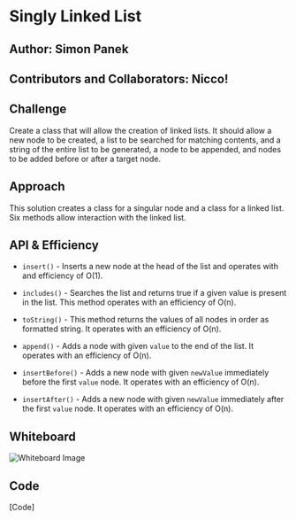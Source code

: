 # Singly Linked List

## Author: Simon Panek

## Contributors and Collaborators: Nicco!

## Challenge

Create a class that will allow the creation of linked lists. It should allow a new node to be created, a list to be searched for matching contents, and a string of the entire list to be generated, a node to be appended, and nodes to be added before or after a target node.

## Approach 

This solution creates a class for a singular node and a class for a linked list. Six methods allow interaction with the linked list.

## API & Efficiency

- `insert()` - Inserts a new node at the head of the list and operates with and efficiency of O(1).

- `includes()` - Searches the list and returns true if a given value is present in the list. This method operates with an efficiency of O(n).

- `toString()` - This method returns the values of all nodes in order as formatted string. It operates with an efficiency of O(n).

- `append()` - Adds a node with given `value` to the end of the list. It operates with an efficiency of O(n).

- `insertBefore()` - Adds a new node with given `newValue` immediately before the first `value` node. It operates with an efficiency of O(n).

- `insertAfter()` - Adds a new node with given `newValue` immediately after the first `value` node. It operates with an efficiency of O(n).

## Whiteboard

![Whiteboard Image]()

## Code

[Code]